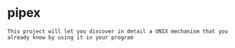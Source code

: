# pipex
`This project will let you discover in detail a UNIX mechanism that you already know
by using it in your program`
